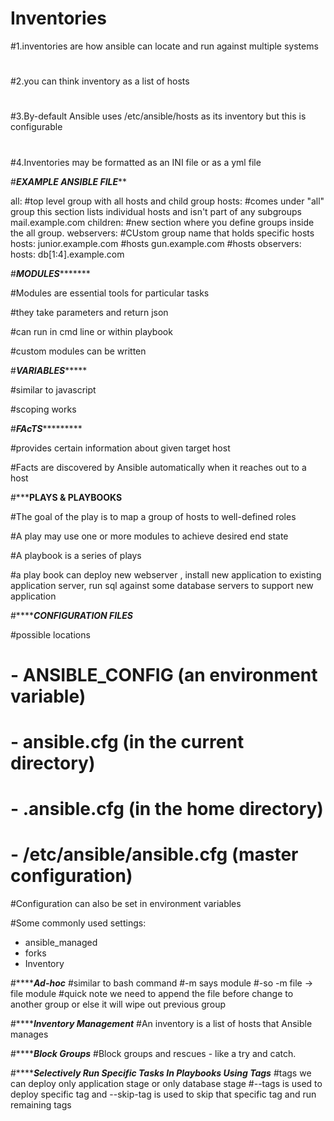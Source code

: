# Inventories

#1.inventories are how ansible can locate and run against multiple systems
#
#2.you can think inventory as a list of hosts
#
#3.By-default Ansible uses /etc/ansible/hosts as its inventory  but this is configurable
#
#4.Inventories may be formatted as an INI file or as a yml file

#***********************EXAMPLE ANSIBLE FILE*************************

all:                          #top level group with all hosts and child group
  hosts:                      #comes under "all" group this section lists individual hosts and isn't part of any subgroups
    mail.example.com
  children:                   #new section where you define groups inside the all group.
    webservers:               #CUstom group name that holds specific hosts
      hosts:
        junior.example.com    #hosts
        gun.example.com       #hosts
    observers:
      hosts:
        db[1:4].example.com


#***************************MODULES**********************************

#Modules are essential tools for particular tasks

#they take parameters and return json

#can run in cmd line or within playbook

#custom modules can be written


#***************************VARIABLES********************************

#similar to javascript

#scoping works


#***************************FAcTS************************************

#provides certain information about given target host

#Facts are discovered by Ansible automatically when it reaches out to a host


#***************************PLAYS & PLAYBOOKS************************

#The goal of the play is to map a group of hosts to well-defined roles

#A play may use one or more modules to achieve desired end state

#A playbook is a series of plays

#a play book can deploy new webserver , install new application to existing application server, run sql against some database servers to support new application


#***************************CONFIGURATION FILES***********************

#possible locations
#  - ANSIBLE_CONFIG (an environment variable)
#  - ansible.cfg (in the current directory)
#  - .ansible.cfg (in the home directory)
#  - /etc/ansible/ansible.cfg (master configuration)

#Configuration can also be set in environment variables

#Some commonly used settings:
  - ansible_managed
  - forks
  - Inventory


#***************************Ad-hoc***********************
#similar to bash command
#-m says module 
  #-so -m file -> file module
#quick note we need to append the file before change to another group or else it will wipe out previous group


#***************************Inventory Management***********************
#An inventory is a list of hosts that Ansible manages

#***************************Block Groups***********************
#Block groups and rescues - like a try and catch.

#***************************Selectively Run Specific Tasks In Playbooks Using Tags***********************
#tags we can deploy only application stage or only database stage
#--tags is used to deploy specific tag and --skip-tag is used to skip that specific tag and run remaining tags







































